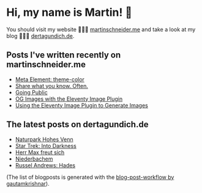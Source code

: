 # Hi, my name is Martin! 👋 
You should visit my website 👨🏼‍💻  [martinschneider.me](https://martinschneider.me) and take a look at my blog 🤷🏼‍♂️ [dertagundich.de](https://www.dertagundich.de).

## Posts I've written recently on martinschneider.me
<!-- MSME-POST-LIST:START -->
- [Meta Element: theme-color](https://martinschneider.me/articles/meta-tag-theme-color/)
- [Share what you know. Often.](https://martinschneider.me/articles/share-what-you-know-often/)
- [Going Public](https://martinschneider.me/articles/going-public/)
- [OG Images with the Eleventy Image Plugin](https://martinschneider.me/articles/og-images-with-the-eleventy-image-plugin/)
- [Using the Eleventy Image Plugin to Generate Images](https://martinschneider.me/articles/switching-to-eleventy-img-to-generate-images/)
<!-- MSME-POST-LIST:END -->

## The latest posts on dertagundich.de
<!-- DTUI-POST-LIST:START -->
- [Naturpark Hohes Venn](https://www.dertagundich.de/2021/08/19/naturpark-hohes-venn-eifel/)
- [Star Trek: Into Darkness](https://www.dertagundich.de/2021/08/18/star-trek-into-darkness/)
- [Herr Max freut sich](https://www.dertagundich.de/2021/08/17/herr-max-freut-sich/)
- [Niederbachem](https://www.dertagundich.de/2021/08/15/niederbachem/)
- [Russel Andrews: Hades](https://www.dertagundich.de/2021/08/11/russel-andrews-hades/)
<!-- DTUI-POST-LIST:END -->

(The list of blogposts is generated with the [blog-post-workflow by gautamkrishnar](https://github.com/gautamkrishnar/blog-post-workflow)).
